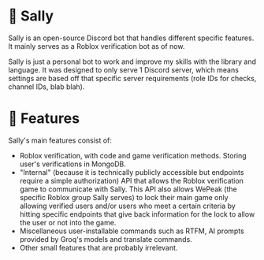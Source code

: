 # 🦮 Sally

Sally is an open-source Discord bot that handles different specific features. It mainly serves as a Roblox verification bot as of now. 

Sally is just a personal bot to work and improve my skills with the library and language. It was designed to only serve 1 Discord server, which means settings are based off that specific server requirements (role IDs for checks, channel IDs, blab blah).

# 🎾 Features
Sally's main features consist of:
- Roblox verification, with code and game verification methods. Storing user's verifications in MongoDB.
- "Internal" (because it is technically publicly accessible but endpoints require a simple authorization) API that allows the Roblox verification game to communicate with Sally. This API also allows WePeak (the specific Roblox group Sally serves) to lock their main game only allowing verified users and/or users who meet a certain criteria by hitting specific endpoints that give back information for the lock to allow the user or not into the game.
- Miscellaneous user-installable commands such as RTFM, AI prompts provided by Groq's models and translate commands.
- Other small features that are probably irrelevant.
